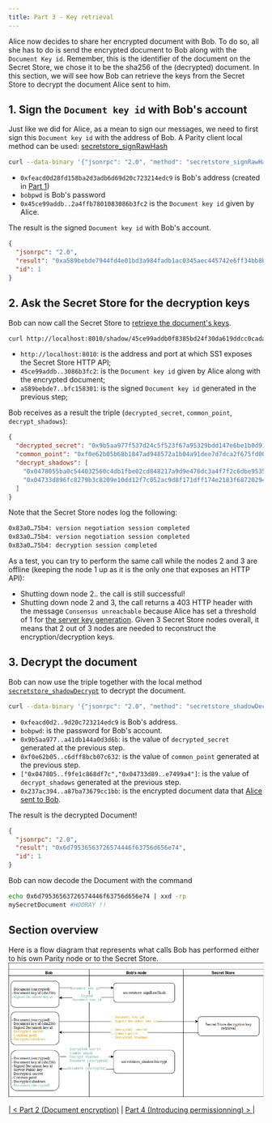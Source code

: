 ```yaml
---
title: Part 3 - Key retrieval
---
```


Alice now decides to share her encrypted document with Bob. To do so, all she has to do is send the encrypted document to Bob along with the `Document Key id`. Remember, this is the identifier of the document on the Secret Store, we chose it to be the sha256 of the (decrypted) document.
In this section, we will see how Bob can retrieve the keys from the Secret Store to decrypt the document Alice sent to him.



## 1. Sign the `Document key id` with Bob's account
Just like we did for Alice, as a mean to sign our messages, we need to first sign this `Document key id` with the address of Bob.
A Parity client local method can be used:  [secretstore_signRawHash](https://wiki.parity.io/JSONRPC-secretstore-module.html#secretstore_signrawhash00a329c0648769A73afAc7F9381E08FB43dBEA72)

```bash
curl --data-binary '{"jsonrpc": "2.0", "method": "secretstore_signRawHash", "params": ["0xfeacd0d28fd158ba2d3adb6d69d20c723214edc9", "bobpwd", "0x45ce99addb0f8385bd24f30da619ddcc0cadadab73e2a4ffb7801083086b3fc2"], "id":1 }' -H 'content-type: application/json' http://127.0.0.1:8545/
```
- `0xfeacd0d28fd158ba2d3adb6d69d20c723214edc9` is Bob's address (created in [Part 1](Secret-Store-Tutorial-1))
- `bobpwd` is Bob's password
- `0x45ce99addb..2a4ffb7801083086b3fc2` is the `Document key id` given by Alice.

The result is the signed `Document key id` with Bob's account.
```json
{
  "jsonrpc": "2.0",
  "result": "0xa589bebde7944fd4e01bd3a984fadb1ac0345aec445742e6ff34bb8b81cee5ba01dabfd199a3c90faea62b34051dd12f56e4af70027fd66b19e7f0038bfc158301",
  "id": 1
}
```



## 2. Ask the Secret Store for the decryption keys

Bob can now call the Secret Store to [retrieve the document's keys](Secret-Store.html#document-key-shadow-retrieval-session).

```bash
curl http://localhost:8010/shadow/45ce99addb0f8385bd24f30da619ddcc0cadadab73e2a4ffb7801083086b3fc2/a589bebde7944fd4e01bd3a984fadb1ac0345aec445742e6ff34bb8b81cee5ba01dabfd199a3c90faea62b34051dd12f56e4af70027fd66b19e7f0038bfc158301
```
- `http://localhost:8010`: is the address and port at which SS1 exposes the Secret Store HTTP API;
- `45ce99addb..3086b3fc2`: is the `Document key id` given by Alice along with the encrypted document;
- `a589bebde7..bfc158301`: is the signed `Document key id` generated in the previous step;

Bob receives as a result the triple (`decrypted_secret`,  `common_point`,  `decrypt_shadows`):
```json
{
  "decrypted_secret": "0x9b5aa977f537d24c5f523f67a95329bdd147e6be1b0d913c1506d2a0a210ab24ce380787d9b81f88fd05dfcfc083c8df56569a763440a1159a41db144a0d3d6b",
  "common_point": "0xf0e62b05b68b1847ad948572a1b04a91dee7d7dca2f675fd00c136eb706d4916fb1fcdd446ab9df236eba3ab8d6184b7b3f4e8584259b5e2dc6dff8bcb07c632",
  "decrypt_shadows": [
    "0x0478055ba0c544032560c4db1fbe02cd848217a9d9e476dc3a4f7f2c6dbe9535f64b947d813a42e77a3d21ccbd46a50f10c6a556daa897ed4e80d9938f696b2efde9558da7a1e0c2290fc97d0594a134a2a2fc316250808fb43e42bcfb3586e74a97dde2c6403f25b0952e15e7b2a4d11dab01f1d77d0e39fc98a83bf2971e190bed38108dfe9f6be7c29f9fe1c868df7c",
    "0x04733d896fc8279b3c8209e10dd12f7c052ac9d8f171dff174e2183f68720294b162e879166ae744883c74cbe56528c2908a4d17c6f245d9158491351cc1f11ecf79f8e9b828963e07c839eaf923c2db29d2c85d282326f83e9ccac334e3abf3e99b7e41811940426f97995494e2bae53f0ddd38ccd6dba26847723a77629f703c564c14da4880521e192976e09e7499a4"
  ]
}
```


Note that the Secret Store nodes log the following: 
```bash
0x83a0…75b4: version negotiation session completed
0x83a0…75b4: version negotiation session completed
0x83a0…75b4: decryption session completed
```

As a test, you can try to perform the same call while the nodes 2 and 3 are offline (keeping the node 1 up as it is the only one that exposes an HTTP API):
- Shutting down node 2.. the call is still successful!
- Shutting down node 2 and 3, the call returns a 403 HTTP header with the message `Consensus unreachable` because Alice has set a threshold of 1 for [the server key generation](Secret-Store-Tutorial-2#12-generate-the-secret-store-key). Given 3 Secret Store nodes overall, it means that 2 out of 3 nodes are needed to reconstruct the encryption/decryption keys.



## 3.  Decrypt the document
Bob can now use the triple together with the local method [`secretstore_shadowDecrypt`](https://wiki.parity.io/JSONRPC-secretstore-module#secretstore_shadowdecrypt) to decrypt the document.

```bash
curl --data-binary '{"jsonrpc": "2.0", "method": "secretstore_shadowDecrypt", "params": ["0xfeacd0d28fd158ba2d3adb6d69d20c723214edc9", "bobpwd", "0x9b5aa977f537d24c5f523f67a95329bdd147e6be1b0d913c1506d2a0a210ab24ce380787d9b81f88fd05dfcfc083c8df56569a763440a1159a41db144a0d3d6b", "0xf0e62b05b68b1847ad948572a1b04a91dee7d7dca2f675fd00c136eb706d4916fb1fcdd446ab9df236eba3ab8d6184b7b3f4e8584259b5e2dc6dff8bcb07c632", ["0x0478055ba0c544032560c4db1fbe02cd848217a9d9e476dc3a4f7f2c6dbe9535f64b947d813a42e77a3d21ccbd46a50f10c6a556daa897ed4e80d9938f696b2efde9558da7a1e0c2290fc97d0594a134a2a2fc316250808fb43e42bcfb3586e74a97dde2c6403f25b0952e15e7b2a4d11dab01f1d77d0e39fc98a83bf2971e190bed38108dfe9f6be7c29f9fe1c868df7c","0x04733d896fc8279b3c8209e10dd12f7c052ac9d8f171dff174e2183f68720294b162e879166ae744883c74cbe56528c2908a4d17c6f245d9158491351cc1f11ecf79f8e9b828963e07c839eaf923c2db29d2c85d282326f83e9ccac334e3abf3e99b7e41811940426f97995494e2bae53f0ddd38ccd6dba26847723a77629f703c564c14da4880521e192976e09e7499a4"], "0x237ac394e3f6cbe7395fc7076a3b58036a0e185a519e41b35a87ba73679cc1bb"], "id":1 }' -H 'content-type: application/json' http://127.0.0.1:8545/
```
- `0xfeacd0d2..9d20c723214edc9` is Bob's address.
- `bobpwd`: is the password for Bob's account.
- `0x9b5aa977..a41db144a0d3d6b`: is the value of `decrypted_secret` generated at the previous step.
- `0xf0e62b05..c6dff8bcb07c632`: is the value of `common_point` generated at the previous step.
- `["0x047805..f9fe1c868df7c","0x04733d89..e7499a4"]`: is the value of `decrypt_shadows` generated at the previous step.
- `0x237ac394..a87ba73679cc1bb`: is the encrypted document data that [Alice sent to Bob](Secret-Store-Tutorial-2#4-document-encryption).

The result is the decrypted Document!
```json
{
  "jsonrpc": "2.0",
  "result": "0x6d79536563726574446f63756d656e74",
  "id": 1
}
```

Bob can now decode the Document with the command
```bash
echo 0x6d79536563726574446f63756d656e74 | xxd -rp
mySecretDocument #HOORAY !!
```



## Section overview

Here is a flow diagram that represents what calls Bob has performed either to his own Parity node or to the Secret Store.
![system overview](images/ss-overview-3.jpg)


|[ < Part 2 (Document encryption)](Secret-Store-Tutorial-2) | [ Part 4 (Introducing permissionning) > ](Secret-Store-Tutorial-4)|


